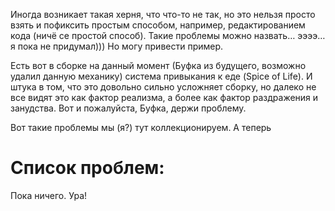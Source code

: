 Иногда возникает такая херня, что что-то не так, но это нельзя просто взять и пофиксить простым способом, например, редактированием кода (ничё се простой способ). Такие проблемы можно назвать… ээээ… я пока не придумал))) Но могу привести пример.

Есть вот в сборке на данный момент (Буфка из будущего, возможно удалил данную механику) система привыкания к еде (Spice of Life). И штука в том, что это довольно сильно усложняет сборку, но далеко не все видят это как фактор реализма, а более как фактор раздражения и занудства. Вот и пожалуйста, Буфка, держи проблему.

Вот такие проблемы мы (я?) тут коллекционируем. А теперь
# Список проблем:
Пока ничего. Ура!